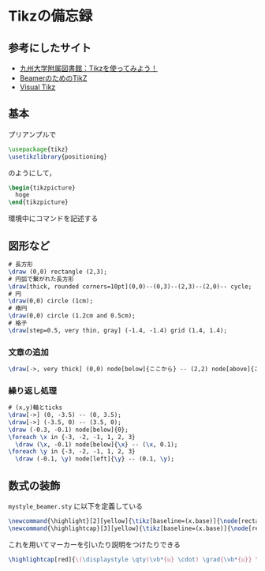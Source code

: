 # Tikzの備忘録

## 参考にしたサイト

- [九州大学附属図書館：Tikzを使ってみよう！](https://guides.lib.kyushu-u.ac.jp/c.php?g=774891&p=5559083)
- [BeamerのためのTikZ](https://www.opt.mist.i.u-tokyo.ac.jp/~tasuku/tikz.html)
- [Visual Tikz](http://ftp.jaist.ac.jp/pub/CTAN/info/visualtikz/VisualTikZ.pdf)

## 基本

プリアンプルで

```latex
\usepackage{tikz}
\usetikzlibrary{positioning}
```

のようにして，

```latex
\begin{tikzpicture}
  hoge
\end{tikzpicture}
```

環境中にコマンドを記述する

## 図形など

```latex
# 長方形
\draw (0,0) rectangle (2,3);
# 円弧で繋がれた長方形
\draw[thick, rounded corners=10pt](0,0)--(0,3)--(2,3)--(2,0)-- cycle;
# 円
\draw(0,0) circle (1cm);
# 楕円
\draw(0,0) circle (1.2cm and 0.5cm);
# 格子
\draw[step=0.5, very thin, gray] (-1.4, -1.4) grid (1.4, 1.4);
```

### 文章の追加

```latex
\draw[->, very thick] (0,0) node[below]{ここから} -- (2,2) node[above]{ここまで};
```

### 繰り返し処理

```latex
# (x,y)軸とticks
\draw[->] (0, -3.5) -- (0, 3.5);
\draw[->] (-3.5, 0) -- (3.5, 0);
\draw (-0.3, -0.1) node[below]{0};
\foreach \x in {-3, -2, -1, 1, 2, 3}
  \draw (\x, -0.1) node[below]{\x} -- (\x, 0.1);
\foreach \y in {-3, -2, -1, 1, 2, 3}
  \draw (-0.1, \y) node[left]{\y} -- (0.1, \y);
```

## 数式の装飾

`mystyle_beamer.sty` に以下を定義している

```latex
\newcommand{\highlight}[2][yellow]{\tikz[baseline=(x.base)]{\node[rectangle,rounded corners,fill=#1!10](x){#2};}}
\newcommand{\highlightcap}[3][yellow]{\tikz[baseline=(x.base)]{\node[rectangle,rounded corners,fill=#1!10](x){#2} node[below of=x, color=#1]{#3};}}
```

これを用いてマーカーを引いたり説明をつけたりできる

```latex
\highlightcap[red]{\(\displaystyle \qty(\vb*{u} \cdot) \grad{\vb*{u}} \)}{非線形項}
```
